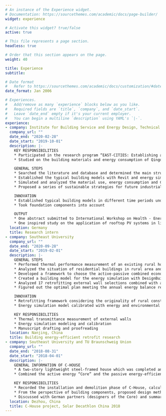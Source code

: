 ```yaml
---
# An instance of the Experience widget.
# Documentation: https://sourcethemes.com/academic/docs/page-builder/
widget: experience

# Activate this widget? true/false
active: true

# This file represents a page section.
headless: true

# Order that this section appears on the page.
weight: 40

title: Experience
subtitle:

# Date format
#   Refer to https://sourcethemes.com/academic/docs/customization/#date-format
date_format: Jan 2006

# Experiences.
#   Add/remove as many `experience` blocks below as you like.
#   Required fields are `title`, `company`, and `date_start`.
#   Leave `date_end` empty if it's your current employer.
#   You can begin a multiline `description` using YAML's `|-`.
experience:
- company: Institute for Building Service and Energy Design, Technical University Braunschweig
  company_url: ""
  date_end: "2020-02-28"
  date_start: "2019-10-01"
  description: |-
    KEY RESPONSIBILITIES
    * Participated in the research program “EAST-CITIES: Establishing and Achieving Sustainability Targets in Eastern Chinese Cities”
    * Studied on the building materials and energy consumption of Qingdao industrial buildings

    GENERAL STEPS
    * Searched the literature and database and determined the main structure type of Qingdao industrial buildings (steel structure, steel-concrete composite structure), and its material consumption range and energy use form
    * Established the typical building models with Revit and energy simulation models with DesignBuilder
    * Simulated and analyzed the material use, energy consumption and CO2 emission of each typical building
    * Proposed a series of sustainable strategies for future industrial buildings

    INNOVATION
    * Established typical building models in different time periods under different energy-efficient standards, which have also affected the material use and energy consumption
    * Took foundation components into account

    OUTPUT
    * One abstract submitted to International Workshop on Health - Energy Efficiency & Intelligent Building Systems (HEIBS) to be hold in 2021
    * One inspired study on the application of rooftop PV systems in lightweight steel-structured industrial buildings, accepted by the conference Alternative & Renewable Energy Quest in Architecture and Urbanism (AREQ) in 2020
  location: Germany
  title: Research intern
- company: Southeast University
  company_url: ""
  date_end: "2020-09-28"
  date_start: "2019-02-01"
  description: |-
    GENERAL STEPS
    * Performed thermal performance measurement of an existing rural house
    * Analyzed the situation of residential buildings in rural area and the retrofitting feasibility
    * Developed a framework to choose the active-passive combined economically optimal retrofitting strategies for existing rural dwellings
    * Created a building model for the energy simulation with DesignBuilder and calibrated it with the 2-month environmental and energy monitoring
    * Analyzed 17 retrofitting external wall selections combined with a rooftop PV generation system
    * Figured out the optimal plan meeting the annual energy balance requirement with the lowest budget

    INNOVATION
    * Retrofitting framework considering the originality of rural construction and material, economic capacity and the limitation of regional regulations
    * Energy simulation model calibrated with energy and environmental monitoring data

    KEY RESPONSIBILITIES
    * Thermal transmittance measurement of external walls
    * Energy simulation modeling and calibration
    * Manuscript drafting and proofreading
  location: Nanjing, China
  title: Building energy-efficient retrofit research
- company: Southeast University and TU Braunschweig Union
  company_url: ""
  date_end: "2018-08-31"
  date_start: "2018-04-01"
  description: |-
    GENERAL INFORMATION OF C-HOUSE
    * A two-story lightweight steel-framed house which was completed and delivered within 20 days with the application of three-level component assembly technology
    * Combined the active energy “Core” and the passive energy-efficient envelope “Cube”

    KEY RESPONSIBILITIES
    * Recorded the installation and demolition phase of C-House, calculated the energy consumption during manufacturing, and also summarized the energy-efficient methods used in the building design and construction phase. (conference paper [4] published)
    * From the perspective of building components, proposed design methods of maintainable residential buildings, namely durability and replaceable design of building components, and independent design of component groups. (conference paper [5] published)
    * Discussed with German partners (designers of the Core) and summarized strategies of intelligent energy-plus house based on BIPV, especially the performance design during early design stage, the energy consumption-production method of HVAC system and PV system, and the smart energy control system. (journal article [1] published)
  location: Dezhou, China
  title: C-House project, Solar Decathlon China 2018
---
```

